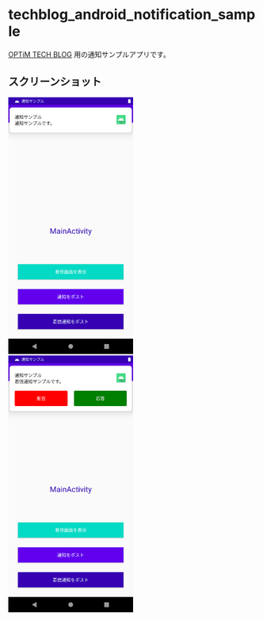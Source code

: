 # techblog_android_notification_sample

[OPTiM TECH BLOG](https://tech-blog.optim.co.jp/entry/2020/12/25/100000) 用の通知サンプルアプリです。

## スクリーンショット

<img src="./image/normal_notification.png" width="50%">
<img src="./image/call_notification.png" width="50%">
